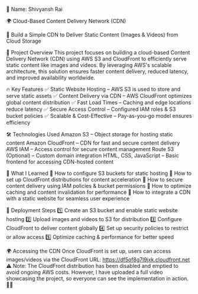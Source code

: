 👤 Name: Shivyansh Rai

🌍 Cloud-Based Content Delivery Network (CDN)

🚀 Build a Simple CDN to Deliver Static Content (Images & Videos) from Cloud Storage

📌 Project Overview
This project focuses on building a cloud-based Content Delivery Network (CDN) using AWS S3 and CloudFront to efficiently serve static content like images and videos. By leveraging AWS's scalable architecture, this solution ensures faster content delivery, reduced latency, and improved availability worldwide.

🔥 Key Features
✅ Static Website Hosting – AWS S3 is used to store and serve static assets
✅ Content Delivery via CDN – AWS CloudFront optimizes global content distribution
✅ Fast Load Times – Caching and edge locations reduce latency
✅ Secure Access Control – Configured IAM roles & S3 bucket policies
✅ Scalable & Cost-Effective – Pay-as-you-go model ensures efficiency

🛠️ Technologies Used
Amazon S3 – Object storage for hosting static content
Amazon CloudFront – CDN for fast and secure content delivery
AWS IAM – Access control for secure content management
Route 53 (Optional) – Custom domain integration
HTML, CSS, JavaScript – Basic frontend for accessing CDN-hosted content

📖 What I Learned
🔹 How to configure S3 buckets for static hosting
🔹 How to set up CloudFront distributions for content acceleration
🔹 How to secure content delivery using IAM policies & bucket permissions
🔹 How to optimize caching and content invalidation for performance
🔹 How to integrate a CDN with a static website for seamless user experience

🚀 Deployment Steps
1️⃣ Create an S3 bucket and enable static website hosting
2️⃣ Upload images and videos to S3 for distribution
3️⃣ Configure CloudFront to deliver content globally
4️⃣ Set up security policies to restrict or allow access
5️⃣ Optimize caching & performance for better speed

🌍 Accessing the CDN
Once CloudFront is set up, users can access images/videos via the CloudFront URL: https://df5of8g7l9jxk.cloudfront.net
⚠️ Note: The CloudFront distribution has been disabled and emptied to avoid ongoing AWS costs. However, I have uploaded a full video showcasing the project, so everyone can see the implementation in action. 🎥🚀
